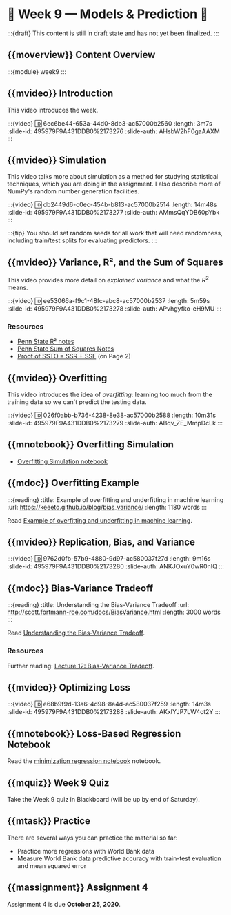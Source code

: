 # 🚧 Week 9 — Models & Prediction 🚧

:::{draft}
This content is still in draft state and has not yet been finalized.
:::

## {{moverview}} Content Overview

:::{module} week9
:::

## {{mvideo}} Introduction

This video introduces the week.

:::{video}
:id: 6ec6be44-653a-44d0-8db3-ac57000b2560
:length: 3m7s
:slide-id: 495979F9A431DDB0%2173276
:slide-auth: AHsbW2hF0gaAAXM
:::

## {{mvideo}} Simulation

This video talks more about simulation as a method for studying statistical techniques, which you are doing in the assignment.
I also describe more of NumPy's random number generation facilities.

:::{video}
:id: db2449d6-c0ec-454b-b813-ac57000b2514
:length: 14m48s
:slide-id: 495979F9A431DDB0%2173277
:slide-auth: AMmsQqYDB60pYbk
:::

:::{tip}
You should set random seeds for all work that will need randomness, including train/test splits for evaluating predictors.
:::

## {{mvideo}} Variance, R², and the Sum of Squares

This video provides more detail on *explained variance* and what the $R^2$ means.

:::{video}
:id: ee53066a-f9c1-48fc-abc8-ac57000b2537
:length: 5m59s
:slide-id: 495979F9A431DDB0%2173278
:slide-auth: APvhgyfko-eH9MU
:::

### Resources

- [Penn State R² notes](https://online.stat.psu.edu/stat462/node/95/)
- [Penn State Sum of Squares Notes](https://online.stat.psu.edu/stat462/node/104/)
- [Proof of SSTO = SSR + SSE](https://web.njit.edu/~wguo/Math644_2012/Math644_Chapter%201_part4.pdf) (on Page 2)

## {{mvideo}} Overfitting

This video introduces the idea of *overfitting*: learning too much from the training data so we can't predict the testing data.

:::{video}
:id: 026f0abb-b736-4238-8e38-ac57000b2588
:length: 10m31s
:slide-id: 495979F9A431DDB0%2173279
:slide-auth: ABqv_ZE_MmpDcLk
:::

## {{mnotebook}} Overfitting Simulation

- [Overfitting Simulation notebook](./OverfittingSimulation.ipynb)

## {{mdoc}} Overfitting Example

:::{reading}
:title: Example of overfitting and underfitting in machine learning
:url: https://keeeto.github.io/blog/bias_variance/
:length: 1180 words
:::

Read [Example of overfitting and underfitting in machine learning](https://keeeto.github.io/blog/bias_variance/).

## {{mvideo}} Replication, Bias, and Variance

:::{video}
:id: 9762d0fb-57b9-4880-9d97-ac580037f27d
:length: 9m16s
:slide-id: 495979F9A431DDB0%2173280
:slide-auth: ANKJOxuY0wR0nIQ
:::

## {{mdoc}} Bias-Variance Tradeoff

:::{reading}
:title: Understanding the Bias-Variance Tradeoff
:url: http://scott.fortmann-roe.com/docs/BiasVariance.html
:length: 3000 words
:::

Read [Understanding the Bias-Variance Tradeoff](http://scott.fortmann-roe.com/docs/BiasVariance.html).

### Resources

Further reading: [Lecture 12: Bias-Variance Tradeoff](https://www.cs.cornell.edu/courses/cs4780/2018fa/lectures/lecturenote12.html).

## {{mvideo}} Optimizing Loss

:::{video}
:id: e68b9f9d-13a6-4d98-8a4d-ac580037f259
:length: 14m3s
:slide-id: 495979F9A431DDB0%2173288
:slide-auth: AKxIYJP7LW4ct2Y
:::

## {{mnotebook}} Loss-Based Regression Notebook

Read the [minimization regression notebook](./BadRegression.ipynb) notebook.

## {{mquiz}} Week 9 Quiz

Take the Week 9 quiz in Blackboard (will be up by end of Saturday).

## {{mtask}} Practice

There are several ways you can practice the material so far:

- Practice more regressions with World Bank data
- Measure World Bank data predictive accuracy with train-test evaluation and mean squared error

## {{massignment}} Assignment 4

Assignment 4 is due **October 25, 2020**.
